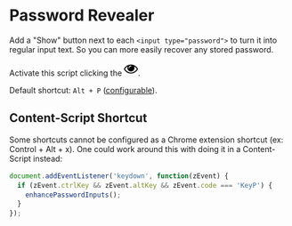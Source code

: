 Password Revealer
=================

Add a "Show" button next to each `<input type="password">` to turn it into regular input text.
So you can more easily recover any stored password.

Activate this script clicking the <img src="https://github.com/Laoujin/ChromeUserScripts/raw/master/password-revealer/favicon.png" alt="Eye"  width="25">.

Default shortcut: `Alt + P` ([configurable](chrome://extensions/shortcuts)).

## Content-Script Shortcut

Some shortcuts cannot be configured as a Chrome extension shortcut
(ex: Control + Alt + x). One could work around this with doing it
in a Content-Script instead:

```javascript
document.addEventListener('keydown', function(zEvent) {
  if (zEvent.ctrlKey && zEvent.altKey && zEvent.code === 'KeyP') {
    enhancePasswordInputs();
  }
});
```
